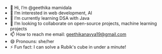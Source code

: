 - 👋 Hi, I’m @geethika mamidala
- 👀 I’m interested in web development, AI
- 🌱 I’m currently learning DSA with Java
- 💞️ I’m looking to collaborate on open-source projects, machine learning projects
- 📫 How to reach me email: geethikanavya19@gmail.com
- 😄 Pronouns: she/her
- ⚡ Fun fact: I can solve a Rubik's cube in under a minute!
